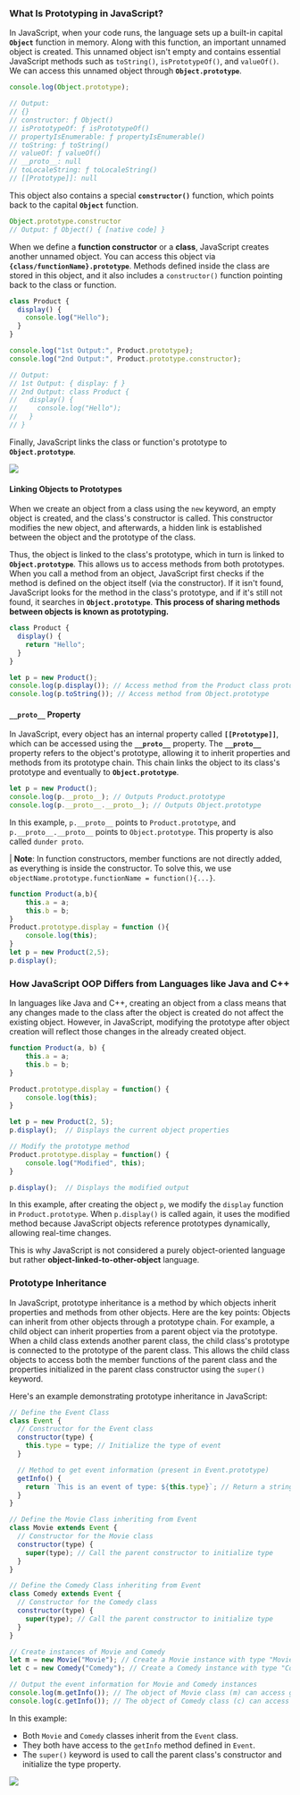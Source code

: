 ### What Is Prototyping in JavaScript?

In JavaScript, when your code runs, the language sets up a built-in capital **`Object`** function in memory. Along with this function, an important unnamed object is created. This unnamed object isn't empty and contains essential JavaScript methods such as `toString()`, `isPrototypeOf()`, and `valueOf()`. We can access this unnamed object through **`Object.prototype`**.

```javascript
console.log(Object.prototype);

// Output:
// {}
// constructor: ƒ Object()
// isPrototypeOf: ƒ isPrototypeOf()
// propertyIsEnumerable: ƒ propertyIsEnumerable()
// toString: ƒ toString()
// valueOf: ƒ valueOf()
// __proto__: null
// toLocaleString: ƒ toLocaleString()
// [[Prototype]]: null
```

This object also contains a special **`constructor()`** function, which points back to the capital **`Object`** function.

```javascript
Object.prototype.constructor
// Output: ƒ Object() { [native code] }
```

When we define a **function constructor** or a **class**, JavaScript creates another unnamed object. You can access this object via **`{class/functionName}.prototype`**. Methods defined inside the class are stored in this object, and it also includes a `constructor()` function pointing back to the class or function.

```javascript
class Product {
  display() {
    console.log("Hello");
  }
}

console.log("1st Output:", Product.prototype);
console.log("2nd Output:", Product.prototype.constructor);

// Output:
// 1st Output: { display: ƒ }
// 2nd Output: class Product {
//   display() {
//     console.log("Hello");
//   }
// }
```

Finally, JavaScript links the class or function's prototype to **`Object.prototype`**.

![](https://github.com/soumadip-dev/js-learning-notes/blob/main/Images/prototype.jpg)

#### Linking Objects to Prototypes

When we create an object from a class using the `new` keyword, an empty object is created, and the class's constructor is called. This constructor modifies the new object, and afterwards, a hidden link is established between the object and the prototype of the class.

Thus, the object is linked to the class's prototype, which in turn is linked to **`Object.prototype`**. This allows us to access methods from both prototypes. When you call a method from an object, JavaScript first checks if the method is defined on the object itself (via the constructor). If it isn't found, JavaScript looks for the method in the class's prototype, and if it's still not found, it searches in **`Object.prototype`**. 
**This process of sharing methods between objects is known as prototyping.**

```javascript
class Product {
  display() {
    return "Hello";
  }
}

let p = new Product();
console.log(p.display()); // Access method from the Product class prototype
console.log(p.toString()); // Access method from Object.prototype
```

#### `__proto__` Property

In JavaScript, every object has an internal property called **`[[Prototype]]`**, which can be accessed using the **`__proto__`** property. The **`__proto__`** property refers to the object's prototype, allowing it to inherit properties and methods from its prototype chain. This chain links the object to its class's prototype and eventually to **`Object.prototype`**.

```javascript
let p = new Product();
console.log(p.__proto__); // Outputs Product.prototype
console.log(p.__proto__.__proto__); // Outputs Object.prototype
```

In this example, `p.__proto__` points to `Product.prototype`, and `p.__proto__.__proto__` points to `Object.prototype`. This property is also called `dunder proto`.

| **Note**: 
In function constructors, member functions are not directly added, as everything is inside the constructor. To solve this, we use `objectName.prototype.functionName = function(){...}`.

```JavaScript
function Product(a,b){
	this.a = a;
	this.b = b;
}
Product.prototype.display = function (){
	console.log(this);
}
let p = new Product(2,5);
p.display();
```

### How JavaScript OOP Differs from Languages like Java and C++

In languages like Java and C++, creating an object from a class means that any changes made to the class after the object is created do not affect the existing object. However, in JavaScript, modifying the prototype after object creation will reflect those changes in the already created object.

```JavaScript
function Product(a, b) {
    this.a = a;
    this.b = b;
}

Product.prototype.display = function() {
    console.log(this);
}

let p = new Product(2, 5);
p.display();  // Displays the current object properties

// Modify the prototype method
Product.prototype.display = function() {
    console.log("Modified", this);
}

p.display();  // Displays the modified output
```

In this example, after creating the object `p`, we modify the `display` function in `Product.prototype`. When `p.display()` is called again, it uses the modified method because JavaScript objects reference prototypes dynamically, allowing real-time changes.

This is why JavaScript is not considered a purely object-oriented language but rather **object-linked-to-other-object** language.

### Prototype Inheritance

In JavaScript, prototype inheritance is a method by which objects inherit properties and methods from other objects. Here are the key points:
Objects can inherit from other objects through a prototype chain. For example, a child object can inherit properties from a parent object via the prototype.
When a child class extends another parent class, the child class's prototype is connected to the prototype of the parent class. This allows the child class objects to access both the member functions of the parent class and the properties initialized in the parent class constructor using the `super()` keyword.

Here's an example demonstrating prototype inheritance in JavaScript:

```js
// Define the Event Class
class Event {
  // Constructor for the Event class
  constructor(type) {
    this.type = type; // Initialize the type of event
  }

  // Method to get event information (present in Event.prototype)
  getInfo() {
    return `This is an event of type: ${this.type}`; // Return a string describing the event type
  }
}

// Define the Movie Class inheriting from Event
class Movie extends Event {
  // Constructor for the Movie class
  constructor(type) {
    super(type); // Call the parent constructor to initialize type
  }
}

// Define the Comedy Class inheriting from Event
class Comedy extends Event {
  // Constructor for the Comedy class
  constructor(type) {
    super(type); // Call the parent constructor to initialize type
  }
}

// Create instances of Movie and Comedy
let m = new Movie("Movie"); // Create a Movie instance with type "Movie"
let c = new Comedy("Comedy"); // Create a Comedy instance with type "Comedy"

// Output the event information for Movie and Comedy instances
console.log(m.getInfo()); // The object of Movie class (m) can access getInfo because it extends the Event class
console.log(c.getInfo()); // The object of Comedy class (c) can access getInfo because it extends the Event class
```

In this example:
- Both `Movie` and `Comedy` classes inherit from the `Event` class.
- They both have access to the `getInfo` method defined in `Event`.
- The `super()` keyword is used to call the parent class's constructor and initialize the type property.

![](https://github.com/soumadip-dev/js-learning-notes/blob/main/Images/protoInheritance.jpg)

